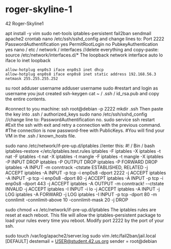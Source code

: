 # roger-skyline-1
42 Roger-Skyline1

apt install -y vim sudo net-tools iptables-persistent fail2ban sendmail apache2 crontab
nano /etc/ssh/sshd_config and change lines to:
        Port 2222
        PasswordAuthentification yes
        PermitRootLogin no
        PubkeyAuthentication yes
nano  / etc / network / interfaces
//delete everything and copy-paste:
    source /etc/network/interfaces.d/*
    The loopback network interface
    auto lo iface lo inet loopback

    allow-hotplug enp0s3 iface enp0s3 inet dhcp
    allow-hotplug enp0s8 iface enp0s8 inet static address 192.168.56.3 netmask 255.255.255.252

su root
adduser username
adduser username sudo
#restart and login as username you jsut created
ssh-keygen
cat ~ / .ssh / id_rsa.pub and copy the entire contents.

#connect to you machine:
ssh root@debian -p 2222
mkdir .ssh
Then paste the key into .ssh / authorized_keys
sudo nano /etc/ssh/sshd_config
    //change line to:
    PasswordAuthentification no.
sudo service ssh restart
#Exit the ssh with exit and retry a connection with the previous command.
#The connection is now password-free with PublicKeys.
#You will find your VM in the .ssh / known_hosts file.

sudo nano /etc/network/if-pre-up.d/iptables
    //enter this:
    #! / Bin / bash
    iptables-restore </etc/iptables.test.rules
    iptables -F iptables -X iptables -t nat -F iptables -t nat -X iptables -t mangle -F iptables -t mangle -X
    iptables -P INPUT DROP
    iptables -P OUTPUT DROP
    iptables -P FORWARD DROP
    iptables -A INPUT -m conntrack -ctstate ESTABLISHED, RELATED -j ACCEPT
    iptables -A INPUT -p tcp -i enp0s8 -dport 2222 -j ACCEPT
    iptables -A INPUT -p tcp -i enp0s8 -dport 80 -j ACCEPT
    iptables -A INPUT -p tcp -i enp0s8 -dport 443 -j ACCEPT
    iptables -A OUTPUT -m conntrack! --ctstate INVALID -j ACCEPT
    iptables -I INPUT -i lo -j ACCEPT
    iptables -A INPUT -j LOG
    iptables -A FORWARD -j LOG
    iptables -I INPUT -p tcp -dport 80 -m connlimit -connlimit-above 10 -connlimit-mask 20 -j DROP

sudo chmod +x /etc/network/if-pre-up.d/iptables
The iptables rules are reset at each reboot. This file will allow the iptables-persistent package to load your rules every time you reboot. Modify port 2222 by the port of your ssh.

sudo touch /var/log/apache2/server.log
sudo vim /etc/fail2ban/jail.local
    [DEFAULT] destemail = USER@student.42.us.org sender = root@debian

